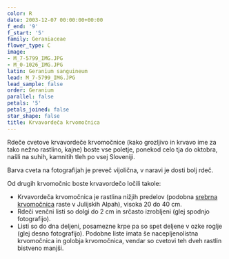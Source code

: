 ```yaml
---
color: R
date: 2003-12-07 00:00:00+00:00
f_end: '9'
f_start: '5'
family: Geraniaceae
flower_type: C
image:
- M_7-5799_IMG.JPG
- M_0-1026_IMG.JPG
latin: Geranium sanguineum
lead: M_7-5799_IMG.JPG
lead_sample: false
order: Geranium
parallel: false
petals: '5'
petals_joined: false
star_shape: false
title: Krvavordeča krvomočnica
---
```

Rdeče cvetove krvavordeče krvomočnice (kako grozljivo in krvavo ime za tako nežno rastlino, kajne) boste vse poletje, ponekod celo tja do oktobra, našli na suhih, kamnitih tleh po vsej Sloveniji.

Barva cveta na fotografijah je preveč vijolična, v naravi je dosti bolj rdeč.

Od drugih krvomočnic boste krvavordečo ločili takole:

-   Krvavordeča krvomočnica je rastlina nižjih predelov (podobna [srebrna krvomočnica](../../geraniumargenteum/srebrna-krvomo&#269;nica/) raste v Julijskih Alpah), visoka 20 do 40 cm.
-   Rdeči venčni listi so dolgi do 2 cm in srčasto izrobljeni (glej spodnjo fotografijo).
-   Listi so do dna deljeni, posamezne krpe pa so spet deljene v ozke roglje (glej desno fotografijo). Podobne liste imata še nacepljenolistna krvomočnica in golobja krvomočnica, vendar so cvetovi teh dveh rastlin bistveno manjši.
